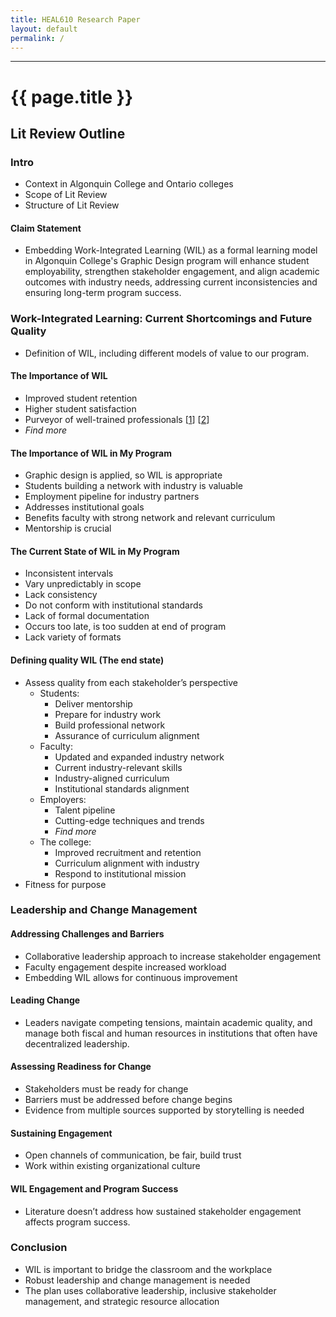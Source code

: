```yaml
---
title: HEAL610 Research Paper
layout: default
permalink: /
---
```


---
# {{ page.title }}

## Lit Review Outline

### Intro
-   Context in Algonquin College and Ontario colleges
-   Scope of Lit Review
-   Structure of Lit Review

#### Claim Statement

-   Embedding Work-Integrated Learning (WIL) as a formal learning model in Algonquin College's Graphic Design program will enhance student employability, strengthen stakeholder engagement, and align academic outcomes with industry needs, addressing current inconsistencies and ensuring long-term program success.

### Work-Integrated Learning: Current Shortcomings and Future Quality

-   Definition of WIL, including different models of value to our program.

#### The Importance of WIL

-   Improved student retention
-   Higher student satisfaction
-   Purveyor of well-trained professionals [[1](/sources/MZKYTB4J.html)] [[2](/sources/MZKYTB4J.html)]
-   *Find more*

#### The Importance of WIL in My Program

-   Graphic design is applied, so WIL is appropriate
-   Students building a network with industry is valuable
-   Employment pipeline for industry partners
-   Addresses institutional goals
-   Benefits faculty with strong network and relevant curriculum
-   Mentorship is crucial

#### The Current State of WIL in My Program

-   Inconsistent intervals
-   Vary unpredictably in scope
-   Lack consistency
-   Do not conform with institutional standards
-   Lack of formal documentation
-   Occurs too late, is too sudden at end of program
-   Lack variety of formats

#### Defining quality WIL (The end state)

-   Assess quality from each stakeholder’s perspective
    -   Students:
        -   Deliver mentorship
        -   Prepare for industry work
        -   Build professional network
        -   Assurance of curriculum alignment
    -   Faculty:
        -   Updated and expanded industry network
        -   Current industry-relevant skills
        -   Industry-aligned curriculum
        -   Institutional standards alignment
    -   Employers:
        -   Talent pipeline
        -   Cutting-edge techniques and trends
        -   *Find more*
    -   The college:
        -   Improved recruitment and retention
        -   Curriculum alignment with industry
        -   Respond to institutional mission
-   Fitness for purpose

### Leadership and Change Management

#### Addressing Challenges and Barriers

-   Collaborative leadership approach to increase stakeholder engagement
-   Faculty engagement despite increased workload
-   Embedding WIL allows for continuous improvement

#### Leading Change

-   Leaders navigate competing tensions, maintain academic quality, and manage both fiscal and human resources in institutions that often have decentralized leadership.

#### Assessing Readiness for Change

-   Stakeholders must be ready for change
-   Barriers must be addressed before change begins
-   Evidence from multiple sources supported by storytelling is needed

#### Sustaining Engagement

-   Open channels of communication, be fair, build trust
-   Work within existing organizational culture

#### WIL Engagement and Program Success

-   Literature doesn’t address how sustained stakeholder engagement affects program success.

### Conclusion

-   WIL is important to bridge the classroom and the workplace
-   Robust leadership and change management is needed
-   The plan uses collaborative leadership, inclusive stakeholder management, and strategic resource allocation